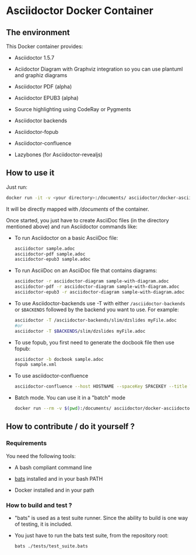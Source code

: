 # Asciidoctor Docker Container

## The environment

This Docker container provides:

  - Asciidoctor 1.5.7

  - Aciidoctor Diagram with Graphviz integration so you can use plantuml and graphiz diagrams

  - Asciidoctor PDF (alpha)

  - Asciidoctor EPUB3 (alpha)

  - Source highlighting using CodeRay or Pygments

  - Asciidoctor backends

  - Asciidoctor-fopub

  - Asciidoctor-confluence

  - Lazybones (for Asciidoctor-revealjs)

## How to use it

Just run:

``` bash
docker run -it -v <your directory>:/documents/ asciidoctor/docker-asciidoctor
```

It will be directly mapped with */documents* of the container.

Once started, you just have to create AsciiDoc files (in the directory mentioned above) and run Asciidoctor commands like:

  - To run Asciidoctor on a basic AsciiDoc file:
    
    ``` bash
    asciidoctor sample.adoc
    asciidoctor-pdf sample.adoc
    asciidoctor-epub3 sample.adoc
    ```

  - To run AsciiDoc on an AsciiDoc file that contains diagrams:
    
    ``` bash
    asciidoctor -r asciidoctor-diagram sample-with-diagram.adoc
    asciidoctor-pdf -r asciidoctor-diagram sample-with-diagram.adoc
    asciidoctor-epub3 -r asciidoctor-diagram sample-with-diagram.adoc
    ```

  - To use Asciidoctor-backends use -T with either `/asciidoctor-backends` or `$BACKENDS` followed by the backend you want to use. For example:
    
    ``` bash
    asciidoctor -T /asciidoctor-backends/slim/dzslides myFile.adoc
    #or
    asciidoctor -T $BACKENDS/slim/dzslides myFile.adoc
    ```

  - To use fopub, you first need to generate the docbook file then use fopub:
    
    ``` bash
    asciidoctor -b docbook sample.adoc
    fopub sample.xml
    ```

  - To use asciidoctor-confluence
    
    ``` bash
    asciidoctor-confluence --host HOSTNAME --spaceKey SPACEKEY --title TITLE --username USER --password PASSWORD sample.adoc
    ```

  - Batch mode. You can use it in a "batch" mode
    
    ``` bash
    docker run --rm -v $(pwd):/documents/ asciidoctor/docker-asciidoctor asciidoctor-pdf index.adoc
    ```

## How to contribute / do it yourself ?

### Requirements

You need the following tools:

  - A bash compliant command line

  - [bats](https://github.com/sstephenson/bats) installed and in your bash PATH

  - Docker installed and in your path

### How to build and test ?

  - "bats" is used as a test suite runner. Since the ability to build is one
    way of testing, it is included.

  - You just have to run the bats test suite, from the repository root:
    
    ``` bash
    bats ./tests/test_suite.bats
    ```

